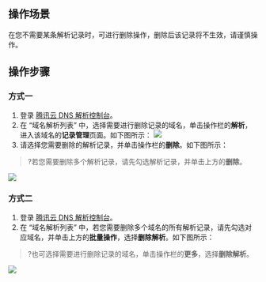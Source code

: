 ## 操作场景
在您不需要某条解析记录时，可进行删除操作，删除后该记录将不生效，请谨慎操作。

## 操作步骤
### 方式一
1. 登录 [腾讯云 DNS 解析控制台](https://console.cloud.tencent.com/cns)。
2. 在 “域名解析列表” 中，选择需要进行删除记录的域名，单击操作栏的**解析**，进入该域名的**记录管理**页面。如下图所示：
![](https://main.qcloudimg.com/raw/fa9054c8c02692fdca478c621dfb4abf.png)
3. 请选择您需要删除的解析记录，并单击操作栏的**删除**。如下图所示：
>?若您需要删除多个解析记录，请先勾选解析记录，并单击上方的**删除**。
>
![](https://main.qcloudimg.com/raw/4c5f8af0c4ed3f456a3d408ea02ad22d.png)

### 方式二
1. 登录 [腾讯云 DNS 解析控制台](https://console.cloud.tencent.com/cns)。
2. 在 “域名解析列表” 中，若您需要删除多个域名的所有解析记录，请先勾选对应域名，并单击上方的**批量操作**，选择**删除解析**。如下图所示：
>?也可选择需要进行删除记录的域名，单击操作栏的**更多**，选择**删除解析**。
>
![](https://main.qcloudimg.com/raw/e1adc5139ae9b174271ca3214c72c754.png)


